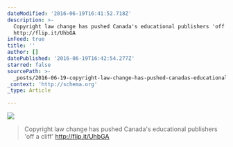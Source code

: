 ```yaml
---
dateModified: '2016-06-19T16:41:52.718Z'
description: >-
  Copyright law change has pushed Canada's educational publishers 'off a cliff'
  http://flip.it/UhbGA
inFeed: true
title: ''
author: []
datePublished: '2016-06-19T16:42:54.277Z'
starred: false
sourcePath: >-
  _posts/2016-06-19-copyright-law-change-has-pushed-canadas-educational-publish.md
_context: 'http://schema.org'
_type: Article

---
```

![](https://the-grid-user-content.s3-us-west-2.amazonaws.com/a3aa7355-5adc-4a65-92fc-369043cddb32.jpg)

> Copyright law change has pushed Canada's educational publishers 'off a cliff' http://flip.it/UhbGA